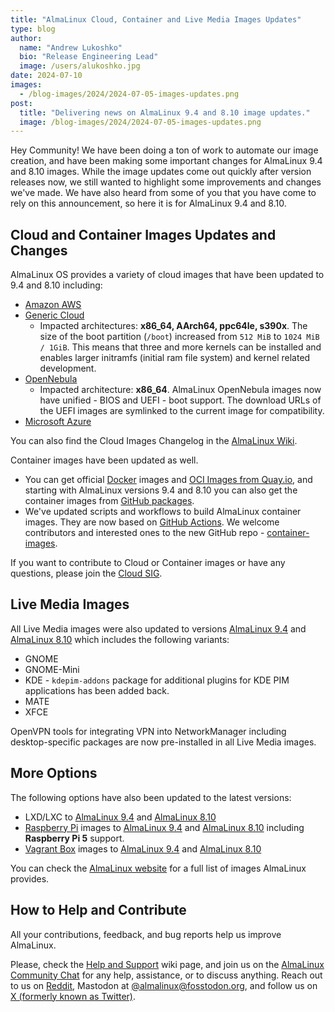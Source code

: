 ```yaml
---
title: "AlmaLinux Cloud, Container and Live Media Images Updates"
type: blog
author:
  name: "Andrew Lukoshko"
  bio: "Release Engineering Lead"
  image: /users/alukoshko.jpg
date: 2024-07-10
images:
  - /blog-images/2024/2024-07-05-images-updates.png
post:
  title: "Delivering news on AlmaLinux 9.4 and 8.10 image updates."
  image: /blog-images/2024/2024-07-05-images-updates.png
---
```


Hey Community! We have been doing a ton of work to automate our image creation, and have been making some important changes for AlmaLinux 9.4 and 8.10 images. While the image updates come out quickly after version releases now, we still wanted to highlight some improvements and changes we've made. We have also heard from some of you that you have come to rely on this announcement, so here it is for AlmaLinux 9.4 and 8.10.

## Cloud and Container Images Updates and Changes

AlmaLinux OS provides a variety of cloud images that have been updated to 9.4 and 8.10 including:

- [Amazon AWS](https://wiki.almalinux.org/cloud/AWS.html)
- [Generic Cloud](https://wiki.almalinux.org/cloud/Generic-cloud.html)
  - Impacted architectures: **x86_64, AArch64, ppc64le, s390x**. The size of the boot partition (`/boot`) increased from `512 MiB` to `1024 MiB / 1GiB`. This means that three and more kernels can be installed and enables larger initramfs (initial ram file system) and kernel related development.
- [OpenNebula](https://wiki.almalinux.org/cloud/OpenNebula.html)
  - Impacted architecture: **x86_64**. AlmaLinux OpenNebula images now have unified - BIOS and UEFI - boot support. The download URLs of the UEFI images are symlinked to the current image for compatibility.
- [Microsoft Azure](https://azuremarketplace.microsoft.com/en-us/marketplace/apps/almalinux.almalinux-x86_64)

You can also find the Cloud Images Changelog in the [AlmaLinux Wiki](https://wiki.almalinux.org/cloud/cloud-changelog.html).

Container images have been updated as well.

- You can get official [Docker](https://hub.docker.com/_/almalinux) images and [OCI Images from Quay.io](https://quay.io/organization/almalinuxorg), and starting with AlmaLinux versions 9.4 and 8.10 you can also get the container images from [GitHub packages](https://github.com/orgs/AlmaLinux/packages).
- We've updated scripts and workflows to build AlmaLinux container images. They are now based on [GitHub Actions](https://github.com/AlmaLinux/container-images/actions). We welcome contributors and interested ones to the new GitHub repo - [container-images](https://github.com/AlmaLinux/container-images).

If you want to contribute to Cloud or Container images or have any questions, please join the [Cloud SIG](https://wiki.almalinux.org/sigs/Cloud.html).

## Live Media Images

All Live Media images were also updated to versions [AlmaLinux 9.4](https://repo.almalinux.org/almalinux/9/live/x86_64/) and [AlmaLinux 8.10](https://repo.almalinux.org/almalinux/8/live/x86_64) which includes the following variants:

- GNOME
- GNOME-Mini
- KDE - `kdepim-addons` package for additional plugins for KDE PIM applications has been added back.
- MATE
- XFCE

OpenVPN tools for integrating VPN into NetworkManager including desktop-specific packages are now pre-installed in all Live Media images.

## More Options

The following options have also been updated to the latest versions:

- LXD/LXC to [AlmaLinux 9.4](https://images.linuxcontainers.org/images/almalinux/9/amd64/) and [AlmaLinux 8.10](https://images.linuxcontainers.org/images/almalinux/8/amd64/)
- [Raspberry Pi](https://wiki.almalinux.org/documentation/raspberry-pi.html) images to [AlmaLinux 9.4](https://repo.almalinux.org/almalinux/9.4/raspberrypi/images/) and [AlmaLinux 8.10](https://repo.almalinux.org/rpi/images/) including **Raspberry Pi 5** support.
- [Vagrant Box](https://wiki.almalinux.org/installation/vagrant-boxes.html) images to [AlmaLinux 9.4](https://app.vagrantup.com/almalinux/boxes/9) and [AlmaLinux 8.10](https://app.vagrantup.com/almalinux/boxes/8)

You can check the [AlmaLinux website](https://almalinux.org/get-almalinux/) for a full list of images AlmaLinux provides.

## How to Help and Contribute

All your contributions, feedback, and bug reports help us improve AlmaLinux.

Please, check the [Help and Support](https://wiki.almalinux.org/Help-and-Support.html) wiki page, and join us on the [AlmaLinux Community Chat](https://chat.almalinux.org) for any help, assistance, or to discuss anything. Reach out to us on [Reddit](https://reddit.com/r/almalinux), Mastodon at [@almalinux@fosstodon.org](https://fosstodon.org/@almalinux), and follow us on [X (formerly known as Twitter)](https://twitter.com/almalinux).
